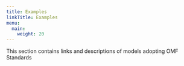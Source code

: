 ```yaml
---
title: Examples
linkTitle: Examples
menu:
  main:
    weight: 20
---
```


This section contains links and descriptions of models adopting OMF Standards
